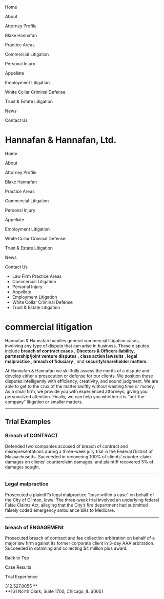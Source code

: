 Home

About

Attorney Profile

Blake Hannafan

Practice Areas

Commercial Litigation

Personal Injury

Appellate

Employment Litigation

White Collar Criminal Defense

Trust & Estate Litigation

News

Contact Us

# Hannafan & Hannafan, Ltd.

Home

About

Attorney Profile

Blake Hannafan

Practice Areas

Commercial Litigation

Personal Injury

Appellate

Employment Litigation

White Collar Criminal Defense

Trust & Estate Litigation

News

Contact Us

  * Law Firm Practice Areas
  * Commercial Litigation
  * Personal Injury
  * Appellate
  * Employment Litigation
  * White Collar Criminal Defense
  * Trust & Estate Litigation



# commercial litigation

Hannafan & Hannafan handles general commercial litigation cases, involving any
type of dispute that can arise in business.  These disputes include **breach
of contract cases** , **Directors & Officers liability,** **partnership/joint
venture disputes** , **class action lawsuits** , **legal malpractice** ,
**breach of fiduciary** , and **security/shareholder matters**.

At Hannafan & Hannafan we skillfully assess the merits of a dispute and
develop either a prosecution or defense for our clients.  We position these
disputes intelligently with efficiency, creativity, and sound judgment.  We
are able to get to the crux of the matter swiftly without wasting time or
money.  As a small firm, we provide you with experienced attorneys, giving you
personalized attention.  Finally, we can help you whether it is “bet-the-
company” litigation or smaller matters.





* * *



## Trial Examples

### **Breach of CONTRACT**

Defended two companies accused of breach of contract and misrepresentations
during a three-week jury trial in the Federal District of Massachusetts.
Succeeded in recovering 100% of clients’ counter-claim damages on clients’
counterclaim damages, and plaintiff recovered 5% of damages sought.

* * *

### **Legal malpractice**

Prosecuted a plaintiff’s legal malpractice “case within a case” on behalf of
the City of Clinton, Iowa.  The three-week trial involved an underlying
federal False Claims Act, alleging that the City’s fire department had
submitted falsely coded emergency ambulance bills to Medicare.

* * *

### **breach of ENGAGEMENt**

Prosecuted breach of contract and fee collection arbitration on behalf of a
major law firm against its former corporate client in 3-day AAA arbitration.
Succeeded in obtaining and collecting $4 million plus award.

Back to Top

Case Results

Trial Experience

312.527.0055 **  
**161 North Clark, Suite 1700, Chicago, IL 60601

